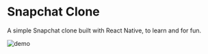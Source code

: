 # Snapchat Clone

A simple Snapchat clone built with React Native, to learn and for fun.

![demo](../master/img/screen-record.gif)
